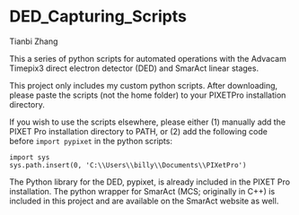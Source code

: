 # DED_Capturing_Scripts

Tianbi Zhang

This a series of python scripts for automated operations with the Advacam Timepix3 direct electron detector (DED) and SmarAct linear stages.

This project only includes my custom python scripts. After downloading, please paste the scripts (not the home folder) to your PIXETPro installation directory.

If you wish to use the scripts elsewhere, please either (1) manually add the PIXET Pro installation directory to PATH, or (2) add the following code before `import pypixet` in the python scripts:

```
import sys
sys.path.insert(0, 'C:\\Users\\billy\\Documents\\PIXetPro') 
```

The Python library for the DED, pypixet, is already included in the PIXET Pro installation. The python wrapper for SmarAct (MCS; originally in C++) is included in this project and are available on the SmarAct website as well.
